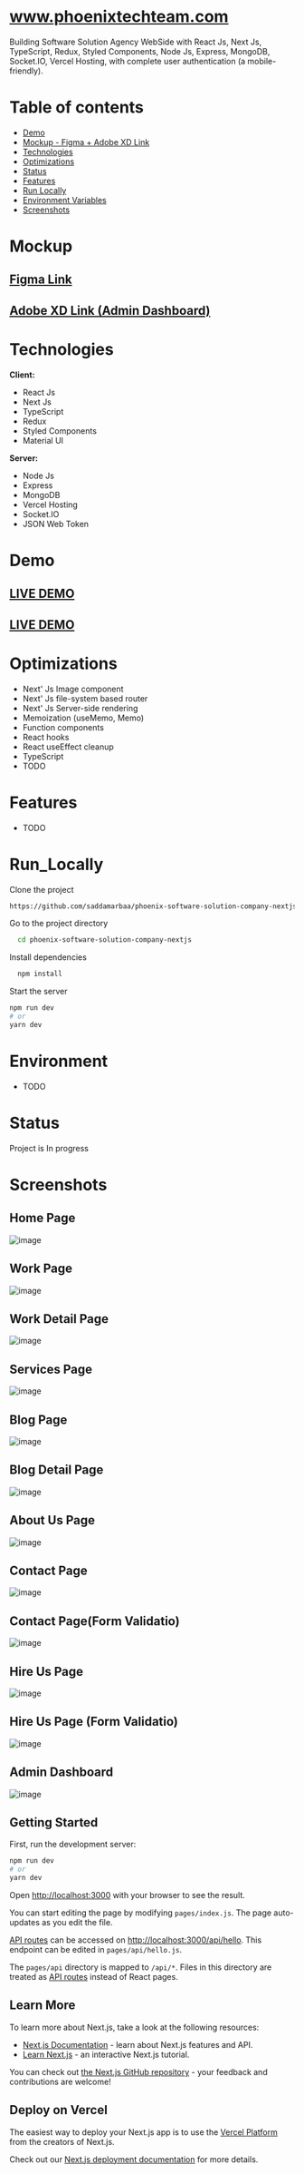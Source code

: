 # www.phoenixtechteam.com

Building Software Solution Agency WebSide with React Js, Next Js, TypeScript, Redux, 
Styled Components, Node Js, Express, MongoDB, Socket.IO, Vercel Hosting,
with complete user authentication (a mobile-friendly).

# Table of contents

-  [Demo](#Demo)
-   [Mockup - Figma + Adobe XD Link ](#Mockup)
-  [Technologies](#Technologies)
-  [Optimizations](#Optimizations)
-  [Status](#status)
-  [Features](#Features)
-  [Run Locally](#Run_Locally)
-  [Environment Variables](#Environment)
-  [Screenshots](#Screenshots)




# Mockup 
##  <a href="https://www.figma.com/file/Or3aXdkrEIJzcLdrqUEltF/PHOENIX-SOFTWARE-SOLUTIONS-WEBSITE?node-id=2%3A18"> Figma Link </a>
##  <a href="https://xd.adobe.com/view/d605d243-9af7-4e65-8688-a735ee56354c-8356/"> Adobe XD Link (Admin Dashboard) </a>


# Technologies

**Client:**

-  React Js
-  Next Js
-  TypeScript
-  Redux
-  Styled Components
-  Material UI

**Server:**

-  Node Js
-  Express
-  MongoDB
-  Vercel Hosting
-  Socket.IO
-  JSON Web Token


# Demo

## <a href="https://www.phoenixtechteam.com/">LIVE DEMO</a>
## <a href="https://phoenix-software-solution.vercel.app/">LIVE DEMO</a>


# Optimizations

-  Next' Js Image component
-  Next' Js file-system based router
-  Next' Js Server-side rendering
-  Memoization (useMemo, Memo)
-  Function components
-  React hooks
-  React useEffect cleanup
-  TypeScript
-  TODO


# Features

-  TODO




# Run_Locally

Clone the project

```bash
https://github.com/saddamarbaa/phoenix-software-solution-company-nextjs
```

Go to the project directory

```bash
  cd phoenix-software-solution-company-nextjs
```

Install dependencies

```bash
  npm install
```

Start the server

```bash
npm run dev
# or
yarn dev
```

# Environment

- TODO


# Status

Project is In progress




# Screenshots

 ## Home Page
![image](https://user-images.githubusercontent.com/51326421/139734370-5053543b-702e-4def-83bc-ffd99b065579.png)



 ## Work Page
![image](https://user-images.githubusercontent.com/51326421/139734689-b1e269bf-bba2-463e-ac93-15481db18f46.png)



 ## Work Detail Page
![image](https://user-images.githubusercontent.com/51326421/139736101-76b86317-2d4d-48e1-9e53-3ee0e1b54e73.png)



 ## Services Page
![image](https://user-images.githubusercontent.com/51326421/139734937-cd2017ed-fb7d-42bc-b7f4-b1cd5b6db031.png)


 ## Blog Page
![image](https://user-images.githubusercontent.com/51326421/139735089-dbdb7366-f3b9-496e-8921-11e2d5733185.png)



 ## Blog Detail Page
![image](https://user-images.githubusercontent.com/51326421/139736356-dac26ce1-f469-4fd1-bc01-eaa6d16f8cc5.png)



 ## About Us Page
![image](https://user-images.githubusercontent.com/51326421/139735264-2a8dbc62-c3e4-415f-9fea-9d6512567c6d.png)


 ## Contact Page
![image](https://user-images.githubusercontent.com/51326421/139739990-2a29413f-f30c-4cb0-8e9b-3b1224688cdc.png)


 ## Contact Page(Form Validatio)
![image](https://user-images.githubusercontent.com/51326421/139740121-2601adc9-558e-4742-a239-b7534b7ea6ed.png)




 ## Hire Us Page
![image](https://user-images.githubusercontent.com/51326421/139736520-651d6294-b082-4523-a7b6-838247e2818a.png)




## Hire Us Page (Form Validatio)
![image](https://user-images.githubusercontent.com/51326421/139741452-2a05282c-fd83-4173-97ee-569c6360d405.png)






 ## Admin Dashboard
![image](https://user-images.githubusercontent.com/51326421/139740438-37a92794-45f3-45db-ac9e-017bbcab1142.png)






## Getting Started

First, run the development server:

```bash
npm run dev
# or
yarn dev
```

Open [http://localhost:3000](http://localhost:3000) with your browser to see the result.

You can start editing the page by modifying `pages/index.js`. The page auto-updates as you edit the file.

[API routes](https://nextjs.org/docs/api-routes/introduction) can be accessed on [http://localhost:3000/api/hello](http://localhost:3000/api/hello). This endpoint can be edited in `pages/api/hello.js`.

The `pages/api` directory is mapped to `/api/*`. Files in this directory are treated as [API routes](https://nextjs.org/docs/api-routes/introduction) instead of React pages.

## Learn More

To learn more about Next.js, take a look at the following resources:

- [Next.js Documentation](https://nextjs.org/docs) - learn about Next.js features and API.
- [Learn Next.js](https://nextjs.org/learn) - an interactive Next.js tutorial.

You can check out [the Next.js GitHub repository](https://github.com/vercel/next.js/) - your feedback and contributions are welcome!

## Deploy on Vercel

The easiest way to deploy your Next.js app is to use the [Vercel Platform](https://vercel.com/new?utm_medium=default-template&filter=next.js&utm_source=create-next-app&utm_campaign=create-next-app-readme) from the creators of Next.js.

Check out our [Next.js deployment documentation](https://nextjs.org/docs/deployment) for more details.
